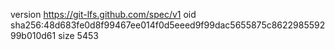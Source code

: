 version https://git-lfs.github.com/spec/v1
oid sha256:48d683fe0d8f99467ee014f0d5eeed9f99dac5655875c862298559299b010d61
size 5453
